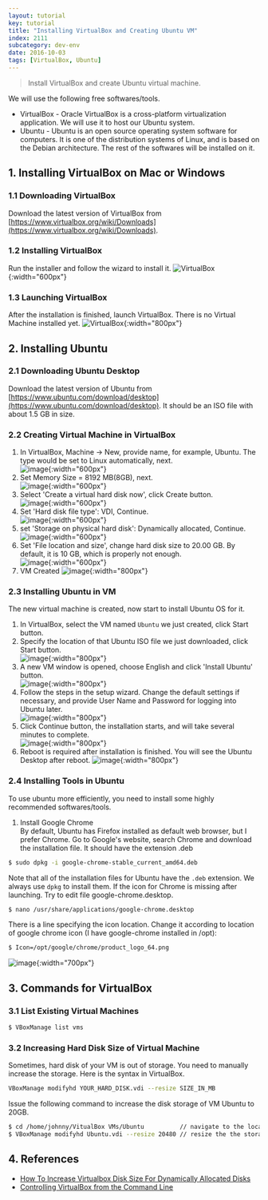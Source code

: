 ```yaml
---
layout: tutorial
key: tutorial
title: "Installing VirtualBox and Creating Ubuntu VM"
index: 2111
subcategory: dev-env
date: 2016-10-03
tags: [VirtualBox, Ubuntu]
---
```


> Install VirtualBox and create Ubuntu virtual machine.

We will use the following free softwares/tools.
* VirtualBox - Oracle VirtualBox is a cross-platform virtualization application. We will use it to host our Ubuntu system.
* Ubuntu - Ubuntu is an open source operating system software for computers. It is one of the distribution systems of Linux, and is based on the Debian architecture. The rest of the softwares will be installed on it.

## 1. Installing VirtualBox on Mac or Windows
### 1.1 Downloading VirtualBox
Download the latest version of VirtualBox from [https://www.virtualbox.org/wiki/Downloads](https://www.virtualbox.org/wiki/Downloads).
### 1.2 Installing VirtualBox
Run the installer and follow the wizard to install it.
![VirtualBox](/public/images/devops/2111/installvirtualbox.png){:width="600px"}  
### 1.3 Launching VirtualBox
After the installation is finished, launch VirtualBox. There is no Virtual Machine installed yet.
![VirtualBox](/public/images/devops/2111/VirtualBox.png){:width="800px"}  
## 2. Installing Ubuntu
### 2.1 Downloading Ubuntu Desktop
Download the latest version of Ubuntu from [https://www.ubuntu.com/download/desktop](https://www.ubuntu.com/download/desktop). It should be an ISO file with about 1.5 GB in size.
### 2.2 Creating Virtual Machine in VirtualBox
1) In VirtualBox, Machine -> New, provide name, for example, Ubuntu. The type would be set to Linux automatically, next.  
![image](/public/images/devops/2111/create_vm_os.png){:width="600px"}  
2) Set Memory Size = 8192 MB(8GB), next.  
![image](/public/images/devops/2111/create_vm_memory.png){:width="600px"}  
3) Select 'Create a virtual hard disk now', click Create button.  
![image](/public/images/devops/2111/create_vm_harddisk.png){:width="600px"}  
4) Set 'Hard disk file type': VDI, Continue.  
![image](/public/images/devops/2111/create_vm_vdi.png){:width="600px"}  
5) set 'Storage on physical hard disk': Dynamically allocated, Continue.  
![image](/public/images/devops/2111/create_vm_dynamically.png){:width="600px"}  
6) Set 'File location and size', change hard disk size to 20.00 GB. By default, it is 10 GB, which is properly not enough.  
![image](/public/images/devops/2111/create_vm_location.png){:width="600px"}  
7) VM Created
![image](/public/images/devops/2111/ubuntuvm.png){:width="800px"}  
### 2.3 Installing Ubuntu in VM
The new virtual machine is created, now start to install Ubuntu OS for it.  
1) In VirtualBox, select the VM named `Ubuntu` we just created, click Start button.  
2) Specify the location of that Ubuntu ISO file we just downloaded, click Start button.  
![image](/public/images/devops/2111/ubuntu_file.png){:width="800px"}  
3) A new VM window is opened, choose English and click 'Install Ubuntu' button.  
![image](/public/images/devops/2111/ubuntu_install.png){:width="800px"}  
4) Follow the steps in the setup wizard. Change the default settings if necessary, and provide User Name and Password for logging into Ubuntu later.  
![image](/public/images/devops/2111/ubuntu_userpwd.png){:width="800px"}  
5) Click Continue button, the installation starts, and will take several minutes to complete.  
![image](/public/images/devops/2111/ubuntu_installing.png){:width="800px"}  
6) Reboot is required after installation is finished. You will see the Ubuntu Desktop after reboot.
![image](/public/images/devops/2111/ubuntudesktop.png){:width="800px"}  
### 2.4 Installing Tools in Ubuntu
To use ubuntu more efficiently, you need to install some highly recommended softwares/tools.  
1) Install Google Chrome  
By default, Ubuntu has Firefox installed as default web browser, but I prefer Chrome.
Go to Google's website, search Chrome and download the installation file. It should have the extension .deb
```sh
$ sudo dpkg -i google-chrome-stable_current_amd64.deb
```
Note that all of the installation files for Ubuntu have the `.deb` extension. We always use `dpkg` to install them.
If the icon for Chrome is missing after launching. Try to edit file google-chrome.desktop.
```sh
$ nano /usr/share/applications/google-chrome.desktop
```
There is a line specifying the icon location. Change it according to location of google chrome icon (I have google-chrome installed in /opt):
```sh
$ Icon=/opt/google/chrome/product_logo_64.png
```
![image](/public/images/devops/2111/chromeicon.png){:width="700px"}  

## 3. Commands for VirtualBox
### 3.1 List Existing Virtual Machines
```sh
$ VBoxManage list vms
```
### 3.2 Increasing Hard Disk Size of Virtual Machine
Sometimes, hard disk of your VM is out of storage. You need to manually increase the storage. Here is the syntax in VirtualBox.
```sh
VBoxManage modifyhd YOUR_HARD_DISK.vdi --resize SIZE_IN_MB
```
Issue the following command to increase the disk storage of VM Ubuntu to 20GB.
```sh
$ cd /home/johnny/VitualBox VMs/Ubuntu          // navigate to the location of VM
$ VBoxManage modifyhd Ubuntu.vdi --resize 20480 // resize the the storage of Ubuntu.vdi to 20GB.
```

## 4. References
* [How To Increase Virtualbox Disk Size For Dynamically Allocated Disks](https://www.linuxbabe.com/virtualbox/how-to-increase-virtualbox-disk-size-for-dynamically-allocated-disks)
* [Controlling VirtualBox from the Command Line](http://www.oracle.com/technetwork/articles/servers-storage-admin/manage-vbox-cli-2264359.html)
